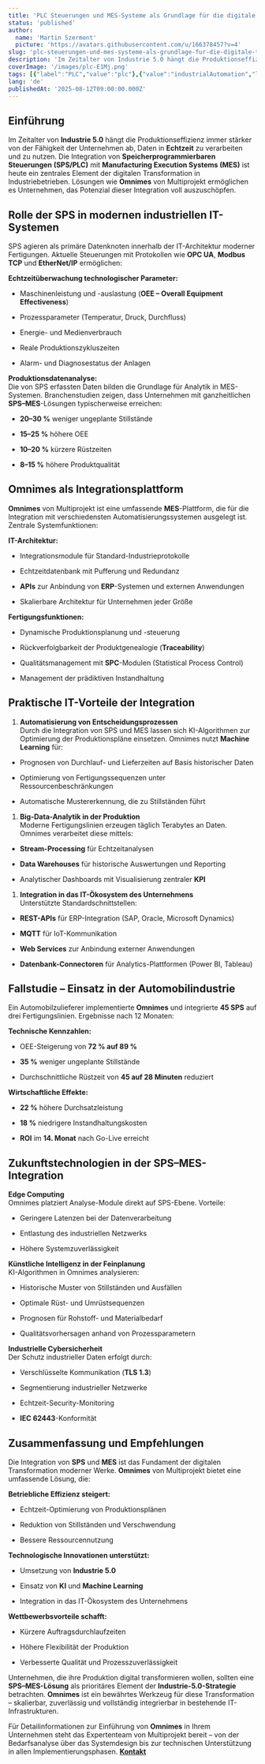 ```yaml
---
title: 'PLC Steuerungen und MES-Systeme als Grundlage für die digitale Transformation der Industrie'
status: 'published'
author:
  name: 'Martin Szerment'
  picture: 'https://avatars.githubusercontent.com/u/166378457?v=4'
slug: 'plc-steuerungen-und-mes-systeme-als-grundlage-fur-die-digitale-transformation-der-industrie'
description: 'Im Zeitalter von Industrie 5.0 hängt die Produktionseffizienz immer stärker von der Fähigkeit der Unternehmen ab, Daten in Echtzeit zu verarbeiten und zu nutzen. Die Integration von Speicherprogrammierbaren Steuerungen (SPS/PLC) mit Manufacturing Execution Systems (MES) ist heute ein zentrales Element der digitalen Transformation in Industriebetrieben. Lösungen wie Omnimes von Multiprojekt ermöglichen es Unternehmen, das Potenzial dieser Integration voll auszuschöpfen.'
coverImage: '/images/plc-E1Mj.png'
tags: [{"label":"PLC","value":"plc"},{"value":"industrialAutomation","label":"Industrial Automation"},{"value":"Industry 5.0","label":"Industry 5.0"}]
lang: 'de'
publishedAt: '2025-08-12T09:00:00.000Z'
---
```


## Einführung

Im Zeitalter von **Industrie 5.0** hängt die Produktionseffizienz immer stärker von der Fähigkeit der Unternehmen ab, Daten in **Echtzeit** zu verarbeiten und zu nutzen. Die Integration von **Speicherprogrammierbaren Steuerungen (SPS/PLC)** mit **Manufacturing Execution Systems (MES)** ist heute ein zentrales Element der digitalen Transformation in Industriebetrieben. Lösungen wie **Omnimes** von Multiprojekt ermöglichen es Unternehmen, das Potenzial dieser Integration voll auszuschöpfen.

## Rolle der SPS in modernen industriellen IT-Systemen

SPS agieren als primäre Datenknoten innerhalb der IT-Architektur moderner Fertigungen. Aktuelle Steuerungen mit Protokollen wie **OPC UA**, **Modbus TCP** und **EtherNet/IP** ermöglichen:

**Echtzeitüberwachung technologischer Parameter:**

- Maschinenleistung und -auslastung (**OEE – Overall Equipment Effectiveness**)

- Prozessparameter (Temperatur, Druck, Durchfluss)

- Energie- und Medienverbrauch

- Reale Produktionszykluszeiten

- Alarm- und Diagnosestatus der Anlagen

**Produktionsdatenanalyse:**\
Die von SPS erfassten Daten bilden die Grundlage für Analytik in MES-Systemen. Branchenstudien zeigen, dass Unternehmen mit ganzheitlichen **SPS–MES**-Lösungen typischerweise erreichen:

- **20–30 %** weniger ungeplante Stillstände

- **15–25 %** höhere OEE

- **10–20 %** kürzere Rüstzeiten

- **8–15 %** höhere Produktqualität

## Omnimes als Integrationsplattform

**Omnimes** von Multiprojekt ist eine umfassende **MES**-Plattform, die für die Integration mit verschiedensten Automatisierungssystemen ausgelegt ist. Zentrale Systemfunktionen:

**IT-Architektur:**

- Integrationsmodule für Standard-Industrieprotokolle

- Echtzeitdatenbank mit Pufferung und Redundanz

- **APIs** zur Anbindung von **ERP**-Systemen und externen Anwendungen

- Skalierbare Architektur für Unternehmen jeder Größe

**Fertigungsfunktionen:**

- Dynamische Produktionsplanung und -steuerung

- Rückverfolgbarkeit der Produktgenealogie (**Traceability**)

- Qualitätsmanagement mit **SPC**-Modulen (Statistical Process Control)

- Management der prädiktiven Instandhaltung

## Praktische IT-Vorteile der Integration

1. **Automatisierung von Entscheidungsprozessen**\
   Durch die Integration von SPS und MES lassen sich KI-Algorithmen zur Optimierung der Produktionspläne einsetzen. Omnimes nutzt **Machine Learning** für:

- Prognosen von Durchlauf- und Lieferzeiten auf Basis historischer Daten

- Optimierung von Fertigungssequenzen unter Ressourcenbeschränkungen

- Automatische Mustererkennung, die zu Stillständen führt

1. **Big-Data-Analytik in der Produktion**\
   Moderne Fertigungslinien erzeugen täglich Terabytes an Daten. Omnimes verarbeitet diese mittels:

- **Stream-Processing** für Echtzeitanalysen

- **Data Warehouses** für historische Auswertungen und Reporting

- Analytischer Dashboards mit Visualisierung zentraler **KPI**

1. **Integration in das IT-Ökosystem des Unternehmens**\
   Unterstützte Standardschnittstellen:

- **REST-APIs** für ERP-Integration (SAP, Oracle, Microsoft Dynamics)

- **MQTT** für IoT-Kommunikation

- **Web Services** zur Anbindung externer Anwendungen

- **Datenbank-Connectoren** für Analytics-Plattformen (Power BI, Tableau)

## Fallstudie – Einsatz in der Automobilindustrie

Ein Automobilzulieferer implementierte **Omnimes** und integrierte **45 SPS** auf drei Fertigungslinien. Ergebnisse nach 12 Monaten:

**Technische Kennzahlen:**

- OEE-Steigerung von **72 % auf 89 %**

- **35 %** weniger ungeplante Stillstände

- Durchschnittliche Rüstzeit von **45 auf 28 Minuten** reduziert

**Wirtschaftliche Effekte:**

- **22 %** höhere Durchsatzleistung

- **18 %** niedrigere Instandhaltungskosten

- **ROI** im **14. Monat** nach Go-Live erreicht

## Zukunftstechnologien in der SPS–MES-Integration

**Edge Computing**\
Omnimes platziert Analyse-Module direkt auf SPS-Ebene. Vorteile:

- Geringere Latenzen bei der Datenverarbeitung

- Entlastung des industriellen Netzwerks

- Höhere Systemzuverlässigkeit

**Künstliche Intelligenz in der Feinplanung**\
KI-Algorithmen in Omnimes analysieren:

- Historische Muster von Stillständen und Ausfällen

- Optimale Rüst- und Umrüstsequenzen

- Prognosen für Rohstoff- und Materialbedarf

- Qualitätsvorhersagen anhand von Prozessparametern

**Industrielle Cybersicherheit**\
Der Schutz industrieller Daten erfolgt durch:

- Verschlüsselte Kommunikation (**TLS 1.3**)

- Segmentierung industrieller Netzwerke

- Echtzeit-Security-Monitoring

- **IEC 62443**-Konformität

## Zusammenfassung und Empfehlungen

Die Integration von **SPS** und **MES** ist das Fundament der digitalen Transformation moderner Werke. **Omnimes** von Multiprojekt bietet eine umfassende Lösung, die:

**Betriebliche Effizienz steigert:**

- Echtzeit-Optimierung von Produktionsplänen

- Reduktion von Stillständen und Verschwendung

- Bessere Ressourcennutzung

**Technologische Innovationen unterstützt:**

- Umsetzung von **Industrie 5.0**

- Einsatz von **KI** und **Machine Learning**

- Integration in das IT-Ökosystem des Unternehmens

**Wettbewerbsvorteile schafft:**

- Kürzere Auftragsdurchlaufzeiten

- Höhere Flexibilität der Produktion

- Verbesserte Qualität und Prozesszuverlässigkeit

Unternehmen, die ihre Produktion digital transformieren wollen, sollten eine **SPS–MES-Lösung** als prioritäres Element der **Industrie-5.0-Strategie** betrachten. **Omnimes** ist ein bewährtes Werkzeug für diese Transformation – skalierbar, zuverlässig und vollständig integrierbar in bestehende IT-Infrastrukturen.

Für Detailinformationen zur Einführung von **Omnimes** in Ihrem Unternehmen steht das Expertenteam von Multiprojekt bereit – von der Bedarfsanalyse über das Systemdesign bis zur technischen Unterstützung in allen Implementierungsphasen. [**Kontakt**](https://www.omnimes.com/de/kontakt)